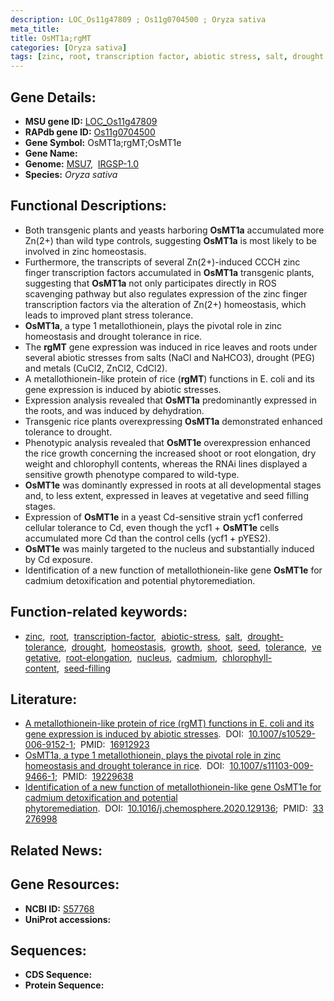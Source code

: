 ```yaml
---
description: LOC_Os11g47809 ; Os11g0704500 ; Oryza sativa
meta_title:
title: OsMT1a;rgMT
categories: [Oryza sativa]
tags: [zinc, root, transcription factor, abiotic stress, salt, drought tolerance, drought, homeostasis, growth, shoot, seed, tolerance, vegetative, root elongation, nucleus, cadmium, chlorophyll content, seed filling]
---
```


## Gene Details:
- **MSU gene ID:** [LOC_Os11g47809](http://rice.uga.edu/cgi-bin/ORF_infopage.cgi?orf=LOC_Os11g47809)  
- **RAPdb gene ID:** [Os11g0704500](https://rapdb.dna.affrc.go.jp/locus/?name=Os11g0704500)  
- **Gene Symbol:** OsMT1a;rgMT;OsMT1e
- **Gene Name:**
- **Genome:**  [MSU7](http://rice.uga.edu/),&nbsp;&nbsp;[IRGSP-1.0](https://rapdb.dna.affrc.go.jp/download/irgsp1.html)
- **Species:** *Oryza sativa*

## Functional Descriptions:
   - Both transgenic plants and yeasts harboring **OsMT1a** accumulated more Zn(2+) than wild type controls, suggesting **OsMT1a** is most likely to be involved in zinc homeostasis.
   - Furthermore, the transcripts of several Zn(2+)-induced CCCH zinc finger transcription factors accumulated in **OsMT1a** transgenic plants, suggesting that **OsMT1a** not only participates directly in ROS scavenging pathway but also regulates expression of the zinc finger transcription factors via the alteration of Zn(2+) homeostasis, which leads to improved plant stress tolerance.
   - **OsMT1a**, a type 1 metallothionein, plays the pivotal role in zinc homeostasis and drought tolerance in rice.
   - The **rgMT** gene expression was induced in rice leaves and roots under several abiotic stresses from salts (NaCl and NaHCO3), drought (PEG) and metals (CuCl2, ZnCl2, CdCl2).
   - A metallothionein-like protein of rice (**rgMT**) functions in E. coli and its gene expression is induced by abiotic stresses.
   - Expression analysis revealed that **OsMT1a** predominantly expressed in the roots, and was induced by dehydration.
   - Transgenic rice plants overexpressing **OsMT1a** demonstrated enhanced tolerance to drought.
   - Phenotypic analysis revealed that **OsMT1e** overexpression enhanced the rice growth concerning the increased shoot or root elongation, dry weight and chlorophyll contents, whereas the RNAi lines displayed a sensitive growth phenotype compared to wild-type.
   - **OsMT1e** was dominantly expressed in roots at all developmental stages and, to less extent, expressed in leaves at vegetative and seed filling stages.
   - Expression of **OsMT1e** in a yeast Cd-sensitive strain ycf1 conferred cellular tolerance to Cd, even though the ycf1 + **OsMT1e** cells accumulated more Cd than the control cells (ycf1 + pYES2).
   - **OsMT1e** was mainly targeted to the nucleus and substantially induced by Cd exposure.
   - Identification of a new function of metallothionein-like gene **OsMT1e** for cadmium detoxification and potential phytoremediation.

## Function-related keywords:
   - [zinc](/tags/zinc/),&nbsp;&nbsp;[root](/tags/root/),&nbsp;&nbsp;[transcription-factor](/tags/transcription-factor/),&nbsp;&nbsp;[abiotic-stress](/tags/abiotic-stress/),&nbsp;&nbsp;[salt](/tags/salt/),&nbsp;&nbsp;[drought-tolerance](/tags/drought-tolerance/),&nbsp;&nbsp;[drought](/tags/drought/),&nbsp;&nbsp;[homeostasis](/tags/homeostasis/),&nbsp;&nbsp;[growth](/tags/growth/),&nbsp;&nbsp;[shoot](/tags/shoot/),&nbsp;&nbsp;[seed](/tags/seed/),&nbsp;&nbsp;[tolerance](/tags/tolerance/),&nbsp;&nbsp;[vegetative](/tags/vegetative/),&nbsp;&nbsp;[root-elongation](/tags/root-elongation/),&nbsp;&nbsp;[nucleus](/tags/nucleus/),&nbsp;&nbsp;[cadmium](/tags/cadmium/),&nbsp;&nbsp;[chlorophyll-content](/tags/chlorophyll-content/),&nbsp;&nbsp;[seed-filling](/tags/seed-filling/)

## Literature:
   - [A metallothionein-like protein of rice (rgMT) functions in E. coli and its gene expression is induced by abiotic stresses](https://www.doi.org/10.1007/s10529-006-9152-1).&nbsp;&nbsp;DOI:&nbsp;&nbsp;[10.1007/s10529-006-9152-1](https://www.doi.org/10.1007/s10529-006-9152-1);&nbsp;&nbsp;PMID:&nbsp;&nbsp;[16912923](https://pubmed.ncbi.nlm.nih.gov/16912923/)
   - [OsMT1a, a type 1 metallothionein, plays the pivotal role in zinc homeostasis and drought tolerance in rice](https://www.doi.org/10.1007/s11103-009-9466-1).&nbsp;&nbsp;DOI:&nbsp;&nbsp;[10.1007/s11103-009-9466-1](https://www.doi.org/10.1007/s11103-009-9466-1);&nbsp;&nbsp;PMID:&nbsp;&nbsp;[19229638](https://pubmed.ncbi.nlm.nih.gov/19229638/)
   - [Identification of a new function of metallothionein-like gene OsMT1e for cadmium detoxification and potential phytoremediation](https://www.doi.org/10.1016/j.chemosphere.2020.129136).&nbsp;&nbsp;DOI:&nbsp;&nbsp;[10.1016/j.chemosphere.2020.129136](https://www.doi.org/10.1016/j.chemosphere.2020.129136);&nbsp;&nbsp;PMID:&nbsp;&nbsp;[33276998](https://pubmed.ncbi.nlm.nih.gov/33276998/)

## Related News:

## Gene Resources:
- **NCBI ID:**  [S57768](http://www.ncbi.nlm.nih.gov/nuccore/S57768)
- **UniProt accessions:** [](https://www.uniprot.org/uniprotkb//entry)

## Sequences:
- **CDS Sequence:**
- **Protein Sequence:**
